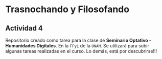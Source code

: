# Trasnochando y Filosofando
## Actividad 4

Repositorio creado como tarea para la clase de **Seminario Optativo - Humanidades Digitales**. En la `FFyL` de la `UNAM`. Se utilizará para subir algunas tareas realizadas en el curso. Lo demás, está por descubrirse!!!
